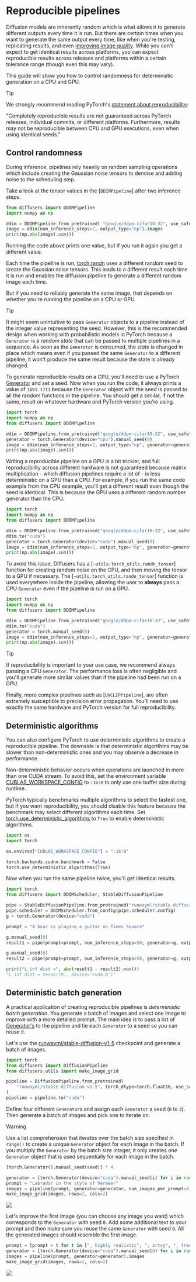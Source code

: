 <!--Copyright 2024 The HuggingFace Team. All rights reserved.

Licensed under the Apache License, Version 2.0 (the "License"); you may not use this file except in compliance with
the License. You may obtain a copy of the License at

http://www.apache.org/licenses/LICENSE-2.0

Unless required by applicable law or agreed to in writing, software distributed under the License is distributed on
an "AS IS" BASIS, WITHOUT WARRANTIES OR CONDITIONS OF ANY KIND, either express or implied. See the License for the
specific language governing permissions and limitations under the License.
-->

# Reproducible pipelines

Diffusion models are inherently random which is what allows it to generate different outputs every time it is run. But there are certain times when you want to generate the same output every time, like when you're testing, replicating results, and even [improving image quality](#deterministic-batch-generation). While you can't expect to get identical results across platforms, you can expect reproducible results across releases and platforms within a certain tolerance range (though even this may vary).

This guide will show you how to control randomness for deterministic generation on a CPU and GPU.

> [!TIP]
> We strongly recommend reading PyTorch's [statement about reproducibility](https://pytorch.org/docs/stable/notes/randomness.html):
>
> "Completely reproducible results are not guaranteed across PyTorch releases, individual commits, or different platforms. Furthermore, results may not be reproducible between CPU and GPU executions, even when using identical seeds."

## Control randomness

During inference, pipelines rely heavily on random sampling operations which include creating the
Gaussian noise tensors to denoise and adding noise to the scheduling step.

Take a look at the tensor values in the [`DDIMPipeline`] after two inference steps.

```python
from diffusers import DDIMPipeline
import numpy as np

ddim = DDIMPipeline.from_pretrained( "google/ddpm-cifar10-32", use_safetensors=True)
image = ddim(num_inference_steps=2, output_type="np").images
print(np.abs(image).sum())
```

Running the code above prints one value, but if you run it again you get a different value.

Each time the pipeline is run, [torch.randn](https://pytorch.org/docs/stable/generated/torch.randn.html) uses a different random seed to create the Gaussian noise tensors. This leads to a different result each time it is run and enables the diffusion pipeline to generate a different random image each time.

But if you need to reliably generate the same image, that depends on whether you're running the pipeline on a CPU or GPU.

> [!TIP]
> It might seem unintuitive to pass `Generator` objects to a pipeline instead of the integer value representing the seed. However, this is the recommended design when working with probabilistic models in PyTorch because a `Generator` is a *random state* that can be passed to multiple pipelines in a sequence. As soon as the `Generator` is consumed, the *state* is changed in place which means even if you passed the same `Generator` to a different pipeline, it won't produce the same result because the state is already changed.

<hfoptions id="hardware">
<hfoption id="CPU">

To generate reproducible results on a CPU, you'll need to use a PyTorch [Generator](https://pytorch.org/docs/stable/generated/torch.Generator.html) and set a seed. Now when you run the code, it always prints a value of `1491.1711` because the `Generator` object with the seed is passed to all the random functions in the pipeline. You should get a similar, if not the same, result on whatever hardware and PyTorch version you're using.

```python
import torch
import numpy as np
from diffusers import DDIMPipeline

ddim = DDIMPipeline.from_pretrained("google/ddpm-cifar10-32", use_safetensors=True)
generator = torch.Generator(device="cpu").manual_seed(0)
image = ddim(num_inference_steps=2, output_type="np", generator=generator).images
print(np.abs(image).sum())
```

</hfoption>
<hfoption id="GPU">

Writing a reproducible pipeline on a GPU is a bit trickier, and full reproducibility across different hardware is not guaranteed because matrix multiplication - which diffusion pipelines require a lot of - is less deterministic on a GPU than a CPU. For example, if you run the same code example from the CPU example, you'll get a different result even though the seed is identical. This is because the GPU uses a different random number generator than the CPU.

```python
import torch
import numpy as np
from diffusers import DDIMPipeline

ddim = DDIMPipeline.from_pretrained("google/ddpm-cifar10-32", use_safetensors=True)
ddim.to("cuda")
generator = torch.Generator(device="cuda").manual_seed(0)
image = ddim(num_inference_steps=2, output_type="np", generator=generator).images
print(np.abs(image).sum())
```

To avoid this issue, Diffusers has a [`~utils.torch_utils.randn_tensor`] function for creating random noise on the CPU, and then moving the tensor to a GPU if necessary. The [`~utils.torch_utils.randn_tensor`] function is used everywhere inside the pipeline, allowing the user to **always** pass a CPU `Generator` even if the pipeline is run on a GPU.

```python
import torch
import numpy as np
from diffusers import DDIMPipeline

ddim = DDIMPipeline.from_pretrained("google/ddpm-cifar10-32", use_safetensors=True)
ddim.to("cuda")
generator = torch.manual_seed(0)
image = ddim(num_inference_steps=2, output_type="np", generator=generator).images
print(np.abs(image).sum())
```

> [!TIP]
> If reproducibility is important to your use case, we recommend always passing a CPU `Generator`. The performance loss is often negligible and you'll generate more similar values than if the pipeline had been run on a GPU.

Finally, more complex pipelines such as [`UnCLIPPipeline`], are often extremely
susceptible to precision error propagation. You'll need to use
exactly the same hardware and PyTorch version for full reproducibility.

</hfoption>
</hfoptions>

## Deterministic algorithms

You can also configure PyTorch to use deterministic algorithms to create a reproducible pipeline. The downside is that deterministic algorithms may be slower than non-deterministic ones and you may observe a decrease in performance.

Non-deterministic behavior occurs when operations are launched in more than one CUDA stream. To avoid this, set the environment variable [CUBLAS_WORKSPACE_CONFIG](https://docs.nvidia.com/cuda/cublas/index.html#results-reproducibility) to `:16:8` to only use one buffer size during runtime.

PyTorch typically benchmarks multiple algorithms to select the fastest one, but if you want reproducibility, you should disable this feature because the benchmark may select different algorithms each time. Set [torch.use_deterministic_algorithms](https://pytorch.org/docs/stable/generated/torch.use_deterministic_algorithms.html) to `True` to enable deterministic algorithms.

```py
import os
import torch

os.environ["CUBLAS_WORKSPACE_CONFIG"] = ":16:8"

torch.backends.cudnn.benchmark = False
torch.use_deterministic_algorithms(True)
```

Now when you run the same pipeline twice, you'll get identical results.

```py
import torch
from diffusers import DDIMScheduler, StableDiffusionPipeline

pipe = StableDiffusionPipeline.from_pretrained("runwayml/stable-diffusion-v1-5", use_safetensors=True).to("cuda")
pipe.scheduler = DDIMScheduler.from_config(pipe.scheduler.config)
g = torch.Generator(device="cuda")

prompt = "A bear is playing a guitar on Times Square"

g.manual_seed(0)
result1 = pipe(prompt=prompt, num_inference_steps=50, generator=g, output_type="latent").images

g.manual_seed(0)
result2 = pipe(prompt=prompt, num_inference_steps=50, generator=g, output_type="latent").images

print("L_inf dist =", abs(result1 - result2).max())
"L_inf dist = tensor(0., device='cuda:0')"
```

## Deterministic batch generation

A practical application of creating reproducible pipelines is *deterministic batch generation*. You generate a batch of images and select one image to improve with a more detailed prompt. The main idea is to pass a list of [Generator's](https://pytorch.org/docs/stable/generated/torch.Generator.html) to the pipeline and tie each `Generator` to a seed so you can reuse it.

Let's use the [runwayml/stable-diffusion-v1-5](https://huggingface.co/runwayml/stable-diffusion-v1-5) checkpoint and generate a batch of images.

```py
import torch
from diffusers import DiffusionPipeline
from diffusers.utils import make_image_grid

pipeline = DiffusionPipeline.from_pretrained(
    "runwayml/stable-diffusion-v1-5", torch_dtype=torch.float16, use_safetensors=True
)
pipeline = pipeline.to("cuda")
```

Define four different `Generator`s and assign each `Generator` a seed (`0` to `3`). Then generate a batch of images and pick one to iterate on.

> [!WARNING]
> Use a list comprehension that iterates over the batch size specified in `range()` to create a unique `Generator` object for each image in the batch. If you multiply the `Generator` by the batch size integer, it only creates *one* `Generator` object that is used sequentially for each image in the batch.
>
> ```py
> [torch.Generator().manual_seed(seed)] * 4
> ```

```python
generator = [torch.Generator(device="cuda").manual_seed(i) for i in range(4)]
prompt = "Labrador in the style of Vermeer"
images = pipeline(prompt, generator=generator, num_images_per_prompt=4).images[0]
make_image_grid(images, rows=2, cols=2)
```

<div class="flex justify-center">
    <img src="https://huggingface.co/datasets/diffusers/diffusers-images-docs/resolve/main/reusabe_seeds.jpg"/>
</div>

Let's improve the first image (you can choose any image you want) which corresponds to the `Generator` with seed `0`. Add some additional text to your prompt and then make sure you reuse the same `Generator` with seed `0`. All the generated images should resemble the first image.

```python
prompt = [prompt + t for t in [", highly realistic", ", artsy", ", trending", ", colorful"]]
generator = [torch.Generator(device="cuda").manual_seed(0) for i in range(4)]
images = pipeline(prompt, generator=generator).images
make_image_grid(images, rows=2, cols=2)
```

<div class="flex justify-center">
    <img src="https://huggingface.co/datasets/diffusers/diffusers-images-docs/resolve/main/reusabe_seeds_2.jpg"/>
</div>
